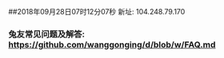 ##2018年09月28日07时12分07秒 新址: 104.248.79.170
### 兔友常见问题及解答: https://github.com/wanggonging/d/blob/w/FAQ.md
